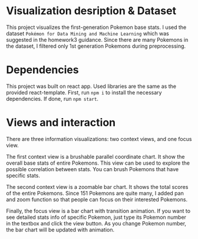 # Visualization desription & Dataset
This project visualizes the first-generation Pokemon base stats. I used the dataset `Pokémon for Data Mining and Machine Learning` which was suggested in the homework3 guidance. Since there are many Pokemons in the dataset, I filtered only 1st generation Pokemons during preprocessing.

# Dependencies
This project was built on react app. Used libraries are the same as the provided react-template.
First, run `npm i` to install the necessary dependencies. If done, run `npm start`.

# Views and interaction
There are three information visualizations: two context views, and one focus view.

The first context view is a brushable parallel coordinate chart. 
It show the overall base stats of entire Pokemons.
This view can be used to explore the possible correlation between stats.
You can brush Pokemons that have specific stats.

The second context view is a zoomable bar chart.
It shows the total scores of the entire Pokemons.
Since 151 Pokemons are quite many, I added pan and zoom function so that people can focus on their interested Pokemons.

Finally, the focus view is a bar chart with transition animation.
If you want to see detailed stats info of specific Pokemon, just type its Pokemon number in the textbox and click the view button.
As you change Pokemon number, the bar chart will be updated with animation.